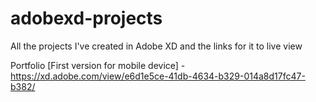 # adobexd-projects
All the projects I've created in Adobe XD and the links for it to live view

Portfolio [First version for mobile device] - https://xd.adobe.com/view/e6d1e5ce-41db-4634-b329-014a8d17fc47-b382/
